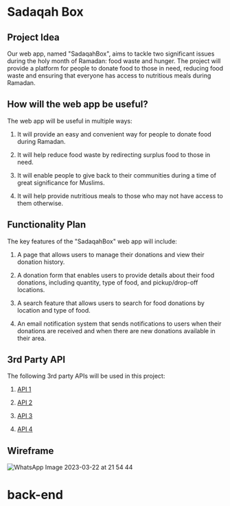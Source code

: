 # Sadaqah Box

## Project Idea
Our web app, named "SadaqahBox", aims to tackle two significant issues during the holy month of Ramadan: food waste and hunger. The project will provide a platform for people to donate food to those in need, reducing food waste and ensuring that everyone has access to nutritious meals during Ramadan.


## How will the web app be useful?
The web app will be useful in multiple ways:

1. It will provide an easy and convenient way for people to donate food during Ramadan.

2. It will help reduce food waste by redirecting surplus food to those in need.

3. It will enable people to give back to their communities during a time of great significance for Muslims.

4. It will help provide nutritious meals to those who may not have access to them otherwise.


## Functionality Plan
The key features of the "SadaqahBox" web app will include:

1. A page that allows users to manage their donations and view their donation history.

2. A donation form that enables users to provide details about their food donations, including quantity, type of food, and pickup/drop-off locations.

3. A search feature that allows users to search for food donations by location and type of food.

4. An email notification system that sends notifications to users when their donations are received and when there are new donations available in their area.

## 3rd Party API

The following 3rd party APIs will be used in this project:

1. [API 1](https://aladhan.com/islamic-calendar-api)

2. [API 2](https://documenter.getpostman.com/view/7929737/TzkyMfPc#47031345-a659-42e6-b9e0-a313adef3793)

3. [API 3](http://www.islamicfinder.us/index.php/api/listing)

4. [API 4](https://www.islamicfinder.org/)

## Wireframe
![WhatsApp Image 2023-03-22 at 21 54 44](https://user-images.githubusercontent.com/60603704/227379221-67451e9a-afdf-4e2c-80d6-b783cba95252.jpg)




# back-end
